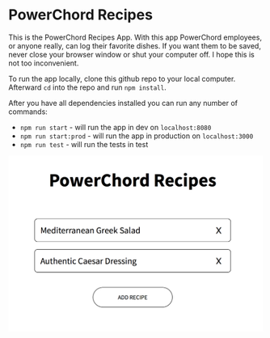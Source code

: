 # PowerChord Recipes

This is the PowerChord Recipes App. With this app PowerChord employees, or anyone really, can log their favorite dishes. If you want them to be saved, never close your browser window or shut your computer off. I hope this is not too inconvenient.

To run the app locally, clone this github repo to your local computer. Afterward `cd` into the repo and run `npm install`.

After you have all dependencies installed you can run any number of commands:

- `npm run start` - will run the app in dev on `localhost:8080`
- `npm run start:prod` - will run the app in production on `localhost:3000`
- `npm run test` - will run the tests in test

![PowerChord App](powerchord-recipes-app.png)
